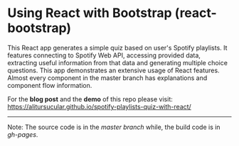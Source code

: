 # Using React with Bootstrap (react-bootstrap)
This React app generates a simple quiz based on user's Spotify playlists. It features connecting to Spotify Web API, accessing provided data, extracting useful information from that data and generating multiple choice questions. This app demonstrates an extensive usage of React features. Almost every component in the master branch has explanations and component flow information.

For the **blog post** and the **demo** of this repo please visit: https://alitursucular.github.io/spotify-playlists-quiz-with-react/

---

Note: The source code is in the _master branch_ while, the build code is in _gh-pages_.